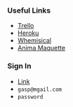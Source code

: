 ### Useful Links

- [Trello](https://trello.com/b/Ufl8eVM1/yam-dev)
- [Heroku](https://yam-community.herokuapp.com)
- [Whemisical](https://whimsical.com/MTz4JKuQPNuku4yVofFFSC)
- [Anima Maquette](https://projects.animaapp.com/#/p/7NxBqIi)


### Sign In

- [Link](https://yam-community.herokuapp.com/users/sign_in)
- `gasp@mgail.com`
- `password`
